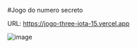 #Jogo do numero secreto

URL: https://jogo-three-iota-15.vercel.app

![image](https://github.com/user-attachments/assets/9438d7cb-775d-4aaa-aaa6-041e8d613550)
